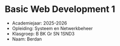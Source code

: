 # Basic Web Development 1

- Academiejaar: 2025-2026
- Opleiding: Systeem en Netwerkbeheer
- Klasgroep: B BK Gr SN 1SND3
- Naam: Berdan

